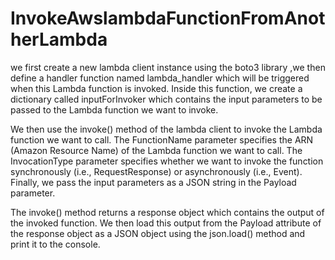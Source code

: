 # InvokeAwslambdaFunctionFromAnotherLambda
we first create a new lambda client instance using the boto3 library ,we  then define a handler function named lambda_handler which will be triggered when this Lambda function is invoked. 
Inside this function, we create a dictionary called inputForInvoker which contains the input parameters to be passed to the Lambda function we want to invoke.

We then use the invoke() method of the lambda client to invoke the Lambda function we want to call. The FunctionName parameter specifies the ARN (Amazon Resource Name) of the Lambda function we want to call. The InvocationType parameter specifies whether we want to invoke the function synchronously (i.e., RequestResponse) or asynchronously (i.e., Event). Finally, we pass the input parameters as a JSON string in the Payload parameter.

The invoke() method returns a response object which contains the output of the invoked function. We then load this output from the Payload attribute of the response object as a JSON object using the json.load() method and print it to the console.
